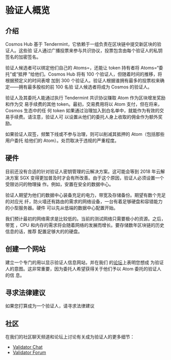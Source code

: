 <!-- markdown-link-check-disable -->

# 验证人概览

## 介绍

Cosmos Hub 基于 Tendermint，它依赖于一组负责在区块链中提交新区块的验证人。这些验
证人通过广播投票来参与共识协议，投票包含由每个验证人的私钥签名的加密签名。

验证人候选者可以绑定他们自己的 Atoms=，还能让 token 持有者将 Atoms=“委托”或“抵押
”给他们。Cosmos Hub 将有 100 个验证人，但随着时间的推移，将根据预定义的时间表增
加到 300 个验证人。验证人根据谁拥有最多的投票权来确定——拥有最多股权的前 100 名验
证人候选者将成为 Cosmos 的验证人。

验证人及其委托人能通过执行 Tendermint 共识协议赚取 Atom 作为区块增发奖励和作为交
易手续费的其他 token。最初，交易费用将以 Atom 支付，但在将来，Cosmos 生态中的任
何 token 如果通过治理加入到白名单中，就能作为有效的交易手续费。请注意，验证人可
以设置从他们的委托人身上收取的佣金作为额外奖励。

如果验证人双签，频繁下线或不参与治理，则可以削减其抵押的 Atom（包括那些用户委托
给他们的 Atom）。处罚取决于违规的严重程度。

## 硬件

目前还没有合适的针对验证人密钥管理的云解决方案。这可能会等到 2018 年云解决方案
SGX 变得更加普及时才会有所改善。由于这个原因，验证人必须设置一个受限访问的物理操
作。例如，安置在安全的数据中心。

验证人期望为他们的数据中心装备充足的电力，带宽及存储备份。期望有数个充足的对应光
纤，防火墙还有路由的需求的网络设备，一台有着足够硬盘和容错能力的小型服务器。硬件
可以先从低端的数据中心配置开始。

我们预计最初的网络需求是比较低的。当前的测试网络只需要极小的资源。之后，带宽
，CPU 和内存的需求将会随着网络的发展而增长。要存储数年区块链的历史信息的话，推荐
配置足够大的的硬盘。

## 创建一个网站

建立一个专门的用以显示验证人信息网站，并在我们
的[论坛](https://forum.cosmos.network/t/validator-candidates/127/3)上表明您想成
为验证人的意图。这非常重要，因为委托人希望获得关于他们予以 Atom 委托的验证人的信
息。

## 寻求法律建议

如果您打算成为一个验证人，请寻求法律建议

## 社区

在我们的社区聊天频道和论坛上讨论有关成为验证人的更多细节：

*   [Validator Chat](https://riot.im/app/#/room/#cosmos_validators:matrix.org)
*   [Validator Forum](https://forum.cosmos.network/c/validating)

<!-- markdown-link-check-enable -->
